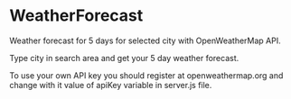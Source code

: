 # WeatherForecast
Weather forecast for 5 days for selected city with OpenWeatherMap API.

Type city in search area and get your 5 day weather forecast.

To use your own API key you should register at openweathermap.org and change with it 
value of apiKey variable in server.js file.
